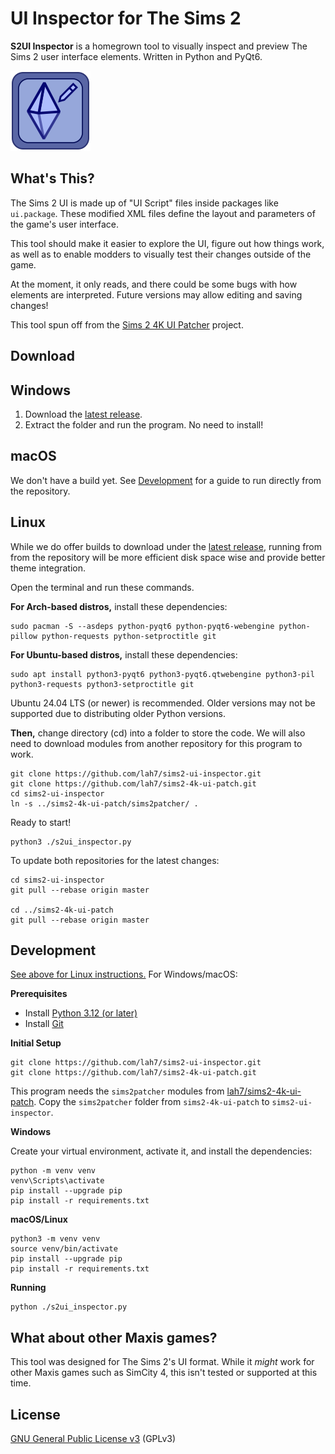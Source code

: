 
# UI Inspector for The Sims 2

**S2UI Inspector** is a homegrown tool to visually inspect and preview
The Sims 2 user interface elements. Written in Python and PyQt6.

![Project Logo](data/icon.svg)


## What's This?

The Sims 2 UI is made up of "UI Script" files inside packages like `ui.package`.
These modified XML files define the layout and parameters of the game's
user interface.

This tool should make it easier to explore the UI, figure out how things work,
as well as to enable modders to visually test their changes outside of the game.

At the moment, it only reads, and there could be some bugs with how elements
are interpreted. Future versions may allow editing and saving changes!

This tool spun off from the [Sims 2 4K UI Patcher](https://github.com/lah7/sims2-4k-ui-patch) project.


## Download

## Windows

1. Download the [latest release].
2. Extract the folder and run the program. No need to install!

## macOS

We don't have a build yet. See [Development](#development) for a guide to run
directly from the repository.

## Linux

While we do offer builds to download under the [latest release], running from
from the repository will be more efficient disk space wise and provide better
theme integration.

Open the terminal and run these commands.

**For Arch-based distros,** install these dependencies:

    sudo pacman -S --asdeps python-pyqt6 python-pyqt6-webengine python-pillow python-requests python-setproctitle git

**For Ubuntu-based distros,** install these dependencies:

    sudo apt install python3-pyqt6 python3-pyqt6.qtwebengine python3-pil python3-requests python3-setproctitle git

Ubuntu 24.04 LTS (or newer) is recommended. Older versions may not be supported
due to distributing older Python versions.

**Then,** change directory (cd) into a folder to store the code.
We will also need to download modules from another repository for this program to work.

    git clone https://github.com/lah7/sims2-ui-inspector.git
    git clone https://github.com/lah7/sims2-4k-ui-patch.git
    cd sims2-ui-inspector
    ln -s ../sims2-4k-ui-patch/sims2patcher/ .

Ready to start!

    python3 ./s2ui_inspector.py

To update both repositories for the latest changes:

    cd sims2-ui-inspector
    git pull --rebase origin master

    cd ../sims2-4k-ui-patch
    git pull --rebase origin master

[latest release]: https://github.com/lah7/sims2-ui-inspector/releases/latest

## Development

[See above for Linux instructions.](#Linux) For Windows/macOS:

**Prerequisites**

* Install [Python 3.12 (or later)](https://www.python.org/downloads/)
* Install [Git](https://git-scm.com/)

**Initial Setup**

    git clone https://github.com/lah7/sims2-ui-inspector.git
    git clone https://github.com/lah7/sims2-4k-ui-patch.git

This program needs the `sims2patcher` modules from [lah7/sims2-4k-ui-patch](https://github.com/lah7/sims2-4k-ui-patch). Copy the `sims2patcher` folder from `sims2-4k-ui-patch` to `sims2-ui-inspector`.


**Windows**

Create your virtual environment, activate it, and install the dependencies:

    python -m venv venv
    venv\Scripts\activate
    pip install --upgrade pip
    pip install -r requirements.txt

**macOS/Linux**

    python3 -m venv venv
    source venv/bin/activate
    pip install --upgrade pip
    pip install -r requirements.txt

**Running**

    python ./s2ui_inspector.py


## What about other Maxis games?

This tool was designed for The Sims 2's UI format. While it _might_ work for
other Maxis games such as SimCity 4, this isn't tested or supported at this time.


## License

[GNU General Public License v3](LICENSE) (GPLv3)
